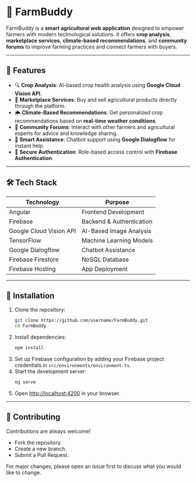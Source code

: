 # 🌾 FarmBuddy

FarmBuddy is a **smart agricultural web application** designed to empower farmers with modern technological solutions. It offers **crop analysis**, **marketplace services**, **climate-based recommendations**, and **community forums** to improve farming practices and connect farmers with buyers.

---

## 🚀 Features

- 🔍 **Crop Analysis**: AI-based crop health analysis using **Google Cloud Vision API**.
- 🛒 **Marketplace Services**: Buy and sell agricultural products directly through the platform.
- 🌦️ **Climate-Based Recommendations**: Get personalized crop recommendations based on **real-time weather conditions**.
- 💬 **Community Forums**: Interact with other farmers and agricultural experts for advice and knowledge sharing.
- 🤖 **Smart Assistance**: Chatbot support using **Google Dialogflow** for instant help.
- 🔑 **Secure Authentication**: Role-based access control with **Firebase Authentication**.

---

## 🛠️ Tech Stack

| Technology              | Purpose                  |
| ----------------------- | ------------------------ |
| Angular                 | Frontend Development     |
| Firebase                | Backend & Authentication |
| Google Cloud Vision API | AI-Based Image Analysis  |
| TensorFlow              | Machine Learning Models  |
| Google Dialogflow       | Chatbot Assistance       |
| Firebase Firestore      | NoSQL Database           |
| Firebase Hosting        | App Deployment           |

---

## 📌 Installation

1. Clone the repository:
   ```bash
   git clone https://github.com/username/FarmBuddy.git
   cd FarmBuddy
   ```
2. Install dependencies:
   ```bash
   npm install
   ```
3. Set up Firebase configuration by adding your Firebase project credentials in `src/environments/environment.ts`.
4. Start the development server:
   ```bash
   ng serve
   ```
5. Open [http://localhost:4200](http://localhost:4200) in your browser.

---

## 🤝 Contributing

Contributions are always welcome!

- Fork the repository.
- Create a new branch.
- Submit a Pull Request.

For major changes, please open an issue first to discuss what you would like to change.


